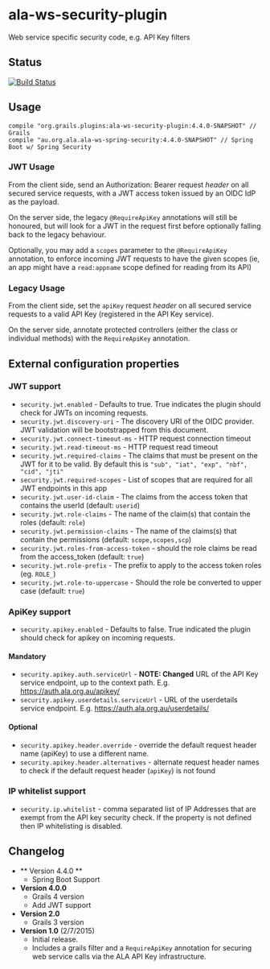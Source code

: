 # ala-ws-security-plugin
Web service specific security code, e.g. API Key filters

## Status
[![Build Status](https://travis-ci.org/AtlasOfLivingAustralia/ala-ws-security-plugin.svg?branch=master)](https://travis-ci.org/AtlasOfLivingAustralia/ala-ws-security-plugin)

## Usage
```
compile "org.grails.plugins:ala-ws-security-plugin:4.4.0-SNAPSHOT" // Grails
compile "au.org.ala.ala-ws-spring-security:4.4.0-SNAPSHOT" // Spring Boot w/ Spring Security
```

### JWT Usage

From the client side, send an Authorization: Bearer request _header_ on all secured service requests, with a JWT access token issued by an OIDC IdP as the payload.

On the server side, the legacy `@RequireApiKey` annotations will still be honoured, but will
look for a JWT in the request first before optionally falling back to the legacy behaviour.

Optionally, you may add a `scopes` parameter to the `@RequireApiKey` annotation, to enforce incoming JWT
requests to have the given scopes (ie, an app might have a `read:appname` scope defined for reading from its API)

### Legacy Usage

From the client side, set the ```apiKey``` request _header_  on all secured service requests to a valid API Key (registered in the API Key service).

On the server side, annotate protected controllers (either the class or individual methods) with the ```RequireApiKey``` annotation.

## External configuration properties

### JWT support
- ```security.jwt.enabled``` - Defaults to true.  True indicates the plugin should check for JWTs on incoming requests.
- ```security.jwt.discovery-uri``` - The discovery URI of the OIDC provider.  JWT validation will be bootstrapped from this document.
- ```security.jwt.connect-timeout-ms``` - HTTP request connection timeout
- ```security.jwt.read-timeout-ms``` - HTTP request read timeout
- ```security.jwt.required-claims``` - The claims that must be present on the JWT for it to be valid.  By default this is `"sub", "iat", "exp", "nbf", "cid", "jti"`
- ```security.jwt.required-scopes``` - List of scopes that are required for all JWT endpoints in this app
- ```security.jwt.user-id-claim``` - The claims from the access token that contains the userId (default: `userid`)
- ```security.jwt.role-claims``` - The name of the claim(s) that contain the roles (default: `role`)
- ```security.jwt.permission-claims``` - The name of the claims(s) that contain the permissions (default: `scope,scopes,scp`)
- ```security.jwt.roles-from-access-token``` - should the role claims be read from the access_token (default: `true`)
- ```security.jwt.role-prefix``` - The prefix to apply to the access token roles (eg. `ROLE_`)
- ```security.jwt.role-to-uppercase``` - Should the role be converted to upper case (default: `true`)

### ApiKey support
- ```security.apikey.enabled``` - Defaults to false. True indicated the plugin should check for apikey on incoming requests.

#### Mandatory
- ```security.apikey.auth.serviceUrl``` - **NOTE:  Changed** URL of the API Key service endpoint, up to the context path. E.g. https://auth.ala.org.au/apikey/
- ```security.apikey.userdetails.serviceUrl``` - URL of the userdetails service endpoint. E.g. https://auth.ala.org.au/userdetails/
#### Optional
- ```security.apikey.header.override``` - override the default request header name (apiKey) to use a different name.
- ```security.apikey.header.alternatives``` - alternate request header names to check if the default request header (`apiKey`) is not found

### IP whitelist support
- ```security.ip.whitelist``` - comma separated list of IP Addresses that are exempt from the API key security check. If the property is not defined then IP whitelisting is disabled.

## Changelog
- ** Version 4.4.0 **
  - Spring Boot Support
- **Version 4.0.0**
  - Grails 4 version
  - Add JWT support
- **Version 2.0**
  - Grails 3 version
- **Version 1.0** (2/7/2015)
  - Initial release.
  - Includes a grails filter and a ```RequireApiKey``` annotation for securing web service calls via the ALA API Key infrastructure.

